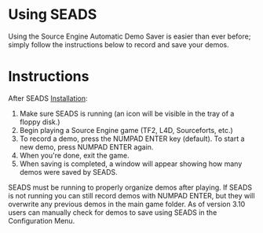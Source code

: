 # Using SEADS #

Using the Source Engine Automatic Demo Saver is easier than ever before; simply follow the instructions below to record and save your demos.


# Instructions #

After SEADS [Installation](Installation.md):
  1. Make sure SEADS is running (an icon will be visible in the tray of a floppy disk.)
  1. Begin playing a Source Engine game (TF2, L4D, Sourceforts, etc.)
  1. To record a demo, press the NUMPAD ENTER key (default).  To start a new demo, press NUMPAD ENTER again.
  1. When you're done, exit the game.
  1. When saving is completed, a window will appear showing how many demos were saved by SEADS.

SEADS must be running to properly organize demos after playing.  If SEADS is not running you can still record demos with NUMPAD ENTER, but they will overwrite any previous demos in the main game folder.  As of version 3.10 users can manually check for demos to save using SEADS in the Configuration Menu.